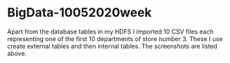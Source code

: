 # BigData-10052020week

Apart from the database tables in my HDFS I imported 10 CSV files each representing one of the first 10 departments of store number 3. These I use create external tables and then internal tables. The screenshots are listed above.
